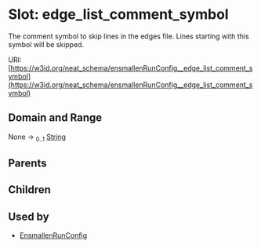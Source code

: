 
# Slot: edge_list_comment_symbol


The comment symbol to skip lines in the edges file. Lines starting with this symbol will be skipped.

URI: [https://w3id.org/neat_schema/ensmallenRunConfig__edge_list_comment_symbol](https://w3id.org/neat_schema/ensmallenRunConfig__edge_list_comment_symbol)


## Domain and Range

None &#8594;  <sub>0..1</sub> [String](types/String.md)

## Parents


## Children


## Used by

 * [EnsmallenRunConfig](EnsmallenRunConfig.md)
